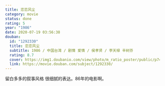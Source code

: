 ```yaml
---
title: 恋恋风尘
category: movie
status: done
rating: 5
year: "1986"
date: 2020-07-19 03:56:38
douban:
  id: "1292330"
  title: 恋恋风尘
  subtitle: 1986 / 中国台湾 / 剧情 爱情 / 侯孝贤 / 李天禄 辛树芬
  rating: 8.7
  cover: https://img1.doubanio.com/view/photo/m_ratio_poster/public/p743473590.jpg
  link: https://movie.douban.com/subject/1292330/
---
```


留白多多的叙事风格 很细腻的表达。86年的电影啊。